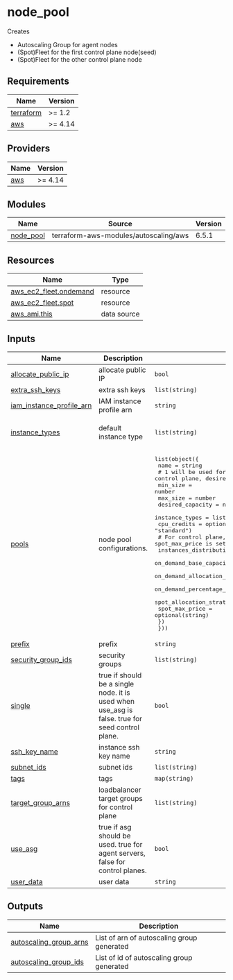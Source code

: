 # node\_pool
Creates
- Autoscaling Group for agent nodes
- (Spot)Fleet for the first control plane node(seed)
- (Spot)Fleet for the other control plane node

## Requirements

| Name | Version |
|------|---------|
| <a name="requirement_terraform"></a> [terraform](#requirement\_terraform) | >= 1.2 |
| <a name="requirement_aws"></a> [aws](#requirement\_aws) | >= 4.14 |

## Providers

| Name | Version |
|------|---------|
| <a name="provider_aws"></a> [aws](#provider\_aws) | >= 4.14 |

## Modules

| Name | Source | Version |
|------|--------|---------|
| <a name="module_node_pool"></a> [node\_pool](#module\_node\_pool) | terraform-aws-modules/autoscaling/aws | 6.5.1 |

## Resources

| Name | Type |
|------|------|
| [aws_ec2_fleet.ondemand](https://registry.terraform.io/providers/hashicorp/aws/latest/docs/resources/ec2_fleet) | resource |
| [aws_ec2_fleet.spot](https://registry.terraform.io/providers/hashicorp/aws/latest/docs/resources/ec2_fleet) | resource |
| [aws_ami.this](https://registry.terraform.io/providers/hashicorp/aws/latest/docs/data-sources/ami) | data source |

## Inputs

| Name | Description | Type | Default | Required |
|------|-------------|------|---------|:--------:|
| <a name="input_allocate_public_ip"></a> [allocate\_public\_ip](#input\_allocate\_public\_ip) | allocate public IP | `bool` | `true` | no |
| <a name="input_extra_ssh_keys"></a> [extra\_ssh\_keys](#input\_extra\_ssh\_keys) | extra ssh keys | `list(string)` | `[]` | no |
| <a name="input_iam_instance_profile_arn"></a> [iam\_instance\_profile\_arn](#input\_iam\_instance\_profile\_arn) | IAM instance profile arn | `string` | n/a | yes |
| <a name="input_instance_types"></a> [instance\_types](#input\_instance\_types) | default instance type | `list(string)` | <pre>[<br>  "t3a.medium"<br>]</pre> | no |
| <a name="input_pools"></a> [pools](#input\_pools) | node pool configurations. | <pre>list(object({<br>    name = string<br>    # 1 will be used for seed control plane, desired for other control plane.<br>    min_size         = number<br>    max_size         = number<br>    desired_capacity = number<br>    instance_types   = list(string)<br>    cpu_credits      = optional(string, "standard")<br>    # For control plane, spot will be used when spot_max_price is set.<br>    instances_distribution = object({<br>      on_demand_base_capacity                  = optional(number)<br>      on_demand_allocation_strategy            = optional(string)<br>      on_demand_percentage_above_base_capacity = optional(number)<br>      spot_allocation_strategy                 = optional(string)<br>      spot_max_price                           = optional(string)<br>    })<br>  }))</pre> | n/a | yes |
| <a name="input_prefix"></a> [prefix](#input\_prefix) | prefix | `string` | `""` | no |
| <a name="input_security_group_ids"></a> [security\_group\_ids](#input\_security\_group\_ids) | security groups | `list(string)` | `[]` | no |
| <a name="input_single"></a> [single](#input\_single) | true if should be a single node. it is used when use\_asg is false. true for seed control plane. | `bool` | `false` | no |
| <a name="input_ssh_key_name"></a> [ssh\_key\_name](#input\_ssh\_key\_name) | instance ssh key name | `string` | `""` | no |
| <a name="input_subnet_ids"></a> [subnet\_ids](#input\_subnet\_ids) | subnet ids | `list(string)` | `[]` | no |
| <a name="input_tags"></a> [tags](#input\_tags) | tags | `map(string)` | `{}` | no |
| <a name="input_target_group_arns"></a> [target\_group\_arns](#input\_target\_group\_arns) | loadbalancer target groups for control plane | `list(string)` | `[]` | no |
| <a name="input_use_asg"></a> [use\_asg](#input\_use\_asg) | true if asg should be used. true for agent servers, false for control planes. | `bool` | `false` | no |
| <a name="input_user_data"></a> [user\_data](#input\_user\_data) | user data | `string` | `""` | no |

## Outputs

| Name | Description |
|------|-------------|
| <a name="output_autoscaling_group_arns"></a> [autoscaling\_group\_arns](#output\_autoscaling\_group\_arns) | List of arn of autoscaling group generated |
| <a name="output_autoscaling_group_ids"></a> [autoscaling\_group\_ids](#output\_autoscaling\_group\_ids) | List of id of autoscaling group generated |
